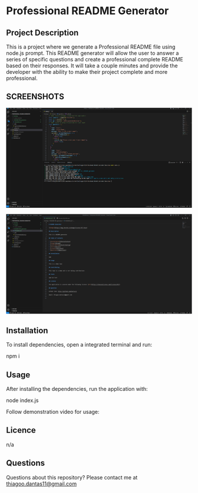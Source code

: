 # Professional README Generator

## Project Description

This is a project where we generate a Professional README file using node.js prompt. This README generator will allow the user to answer a series of specific questions and create a professional complete README based on their responses. It will take a couple minutes and provide the developer with the ability to make their project complete and more professional.

## SCREENSHOTS

![Wesite page](https://github.com/Dantas11/Professional-README-Generator/blob/main/Develop/images/readme-generator.png)

![Wesite page](https://github.com/Dantas11/Professional-README-Generator/blob/main/Develop/images/readme-generator-2.png)

## Installation

To install dependencies, open a integrated terminal and run:

npm i

## Usage

After installing the dependencies, run the application with:

node index.js

Follow demonstration video for usage:

## Licence

n/a

## Questions

Questions about this repository? Please contact me at thiagoo.dantas11@gmail.com






